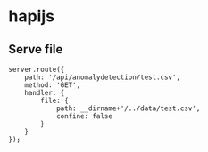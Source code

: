 # hapijs

## Serve file

```
server.route({
	path: '/api/anomalydetection/test.csv',
	method: 'GET',
	handler: {
		file: {
			path: __dirname+'/../data/test.csv',
			confine: false
		}
	}
});
```